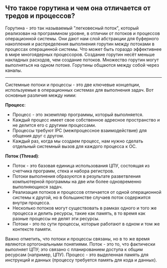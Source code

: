 ## Что такое горутина и чем она отличается от тредов и процессов?

Горутина - это так называемый "легковесный поток", который реализован на программном уровне, в отличии от потоков и процессов операционной системы. Они дают нам слой абстракции для буферного накопления и распределения выполнения горутин между потоками в процессах операцинной системы. Что может быть гораздо эффективнее в мире многоядерных процессоров. Создание горутин несёт меньше накладных расходов, чем создание потоков. Множество горутин могут выполняться на одном потоке. Горутины общаются между собой через каналы.

---

Системные потоки и процессы - это две ключевые концепции, используемые в операционных системах для выполнения задач. Вот основные различия между ними:

**Процесс**:
- Процесс - это экземпляр программы, который выполняется.
- Каждый процесс имеет свое собственное адресное пространство и не делится его с другими процессами.
- Процессы требуют IPC (межпроцессное взаимодействие) для общения друг с другом.
- Каждый раз, когда мы создаем процесс, нам нужно сделать отдельный системный вызов для каждого процесса к ОС.

**Поток (Thread)**:
- Поток - это базовая единица использования ЦПУ, состоящая из счетчика программ, стека и набора регистров.
- Потоки выполнения образуются в результате разветвления компьютерной программы на две или более одновременно выполняющихся задач.
- Реализация потоков и процессов отличается от одной операционной системы к другой, но в большинстве случаев поток содержится внутри процесса.
- Несколько потоков могут существовать в рамках одного и того же процесса и делить ресурсы, такие как память, в то время как разные процессы не делят эти ресурсы.
- Потоки - это по сути процессы, которые работают в одном и том же контексте памяти.

Важно отметить, что потоки и процессы связаны, но в то же время являются ортогональными понятиями. Поток - это то, что фактически выполняет ЦПУ; это связано с планированием доступа к общим ресурсам (например, ЦПУ). Процесс - это выделенная память для инструкций и данных (процессу требуется память для кода и данных).
